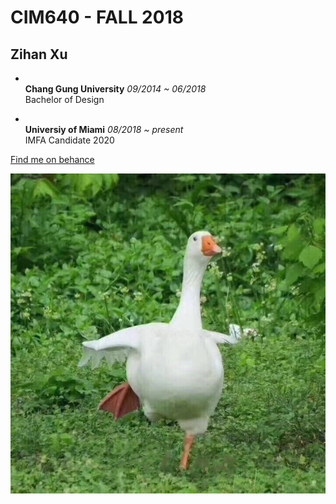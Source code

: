 # CIM640 - FALL 2018


## Zihan Xu


* <br>**Chang Gung University**
*09/2014 ~ 06/2018*</br>
Bachelor of Design


* <br>**Universiy of Miami**
*08/2018 ~ present*</br>
IMFA Candidate 2020





[Find me on behance](https://www.behance.net/Griffin_X)



![white duck](whiteduck.jpg)
